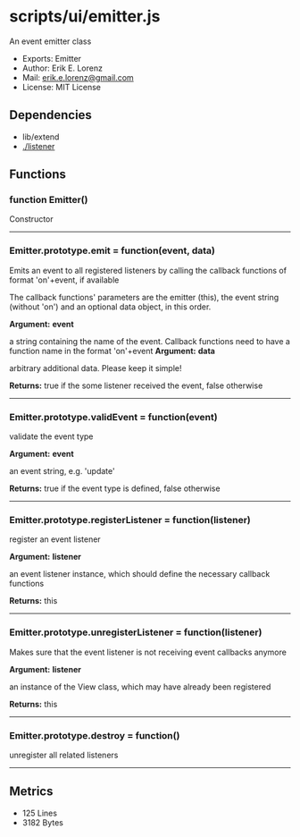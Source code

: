 # scripts/ui/emitter.js


An event emitter class

* Exports: Emitter
* Author: Erik E. Lorenz 
* Mail: <erik.e.lorenz@gmail.com>
* License: MIT License


## Dependencies

* lib/extend
* <a href="./listener.html">./listener</a>

## Functions

###   function Emitter()
Constructor

---


###   Emitter.prototype.emit = function(event, data)
Emits an event to all registered listeners by calling the callback
functions of format 'on'+event, if available

The callback functions' parameters are the emitter (this), the event string
(without 'on') and an optional data object, in this order.

**Argument:** **event**

a string containing the name of the event. Callback functions need
to have a function name in the format 'on'+event
**Argument:** **data**

arbitrary additional data. Please keep it simple!

**Returns:** true if the some listener received the event, false otherwise

---


###   Emitter.prototype.validEvent = function(event)
validate the event type

**Argument:** **event**

an event string, e.g. 'update'

**Returns:** true if the event type is defined, false otherwise

---


###   Emitter.prototype.registerListener = function(listener)
register an event listener

**Argument:** **listener**

an event listener instance, which should define the necessary
callback functions

**Returns:** this

---


###   Emitter.prototype.unregisterListener = function(listener)
Makes sure that the event listener is not receiving event callbacks anymore

**Argument:** **listener**

an instance of the View class, which may have already been
registered

**Returns:** this

---


###   Emitter.prototype.destroy = function()
unregister all related listeners

---

## Metrics

* 125 Lines
* 3182 Bytes

